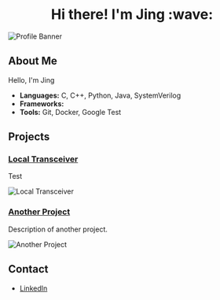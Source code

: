<h1 align="center">Hi there! I'm Jing :wave:</h1>

![Profile Banner](https://your-image-url.com/banner.png)

## About Me
Hello, I'm Jing 

- **Languages:** C, C++, Python, Java, SystemVerilog
- **Frameworks:** 
- **Tools:** Git, Docker, Google Test

## Projects
### [Local Transceiver](https://github.com/yourusername/local-transceiver)
Test

![Local Transceiver](https://your-image-url.com/local-transceiver.png)

### [Another Project](https://github.com/yourusername/another-project)
Description of another project.

![Another Project](https://your-image-url.com/another-project.png)

## Contact
- [LinkedIn](https://www.linkedin.com/in/jngm/)

